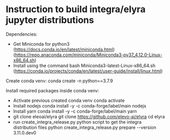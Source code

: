 <!--
{% comment %}
This program is an unpublished work fully protected by the United States
copyright laws and is considered a trade secret belonging to Attala Systems Corporation.
To the extent that this work may be considered "published", the following notice applies
"(C) 2020, 2021, Attala Systems Corporation"

Any unauthorized use, reproduction, distribution, display, modification,
or disclosure of this program is strictly prohibited.

Copyright 2018-2022 Elyra Authors

Licensed under the Apache License, Version 2.0 (the "License");
you may not use this file except in compliance with the License.
You may obtain a copy of the License at

http://www.apache.org/licenses/LICENSE-2.0

Unless required by applicable law or agreed to in writing, software
distributed under the License is distributed on an "AS IS" BASIS,
WITHOUT WARRANTIES OR CONDITIONS OF ANY KIND, either express or implied.
See the License for the specific language governing permissions and
limitations under the License.
{% endcomment %}
-->

Instruction to build integra/elyra jupyter distributions
================================================================

Dependencies:
   - Get Miniconda for python3 (https://docs.conda.io/en/latest/miniconda.html)(https://repo.anaconda.com/miniconda/Miniconda3-py37_4.12.0-Linux-x86_64.sh)
   - Install using the command 
     	bash Miniconda3-latest-Linux-x86_64.sh (https://conda.io/projects/conda/en/latest/user-guide/install/linux.html)
      
Create conda venv:
   conda create -n <env-name> python==3.7.9

Install required packages inside conda venv:
   - Activate previous created conda venv
     	conda activate <env-name>
   - Install nodejs
   	conda install -y -c conda-forge/label/main nodejs
   - Install yarn 
     	conda install -y -c conda-forge/label/main yarn
   - git clone eleoai/elyra
     	git clone https://github.com/elevo-ai/elyra
        cd elyra
   - run create_integra_release.py python script to get the integra distribution files
     	python create_integra_release.py prepare --version 3.11.0.dev0
     
